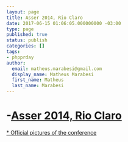 ```yaml
---
layout: page
title: Asser 2014, Rio Claro
date: 2017-06-15 01:06:05.000000000 -03:00
type: page
published: true
status: publish
categories: []
tags:
- phpprday
author:
  email: matheus.marabesi@gmail.com
  display_name: Matheus Marabesi
  first_name: Matheus
  last_name: Marabesi
---
```


<h1>-<a href="http://www.asser.edu.br/rioclaro/noticias.asp?id=1504" target="_blank">Asser 2014, Rio Claro</a></h1>
<p><a href="http://www.asser.edu.br/rioclaro/galerias2014/Semana_Info/index.asp" target="_blank">* Official pictures of the conference</a></p>
